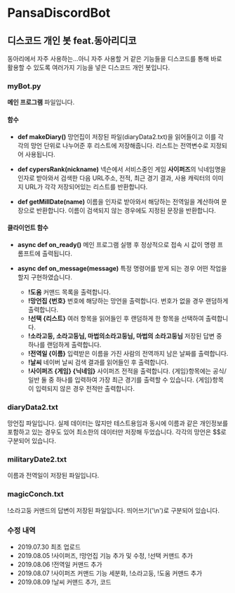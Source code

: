 # PansaDiscordBot

## 디스코드 개인 봇 feat.동아리디코

동아리에서 자주 사용하는...아니 자주 사용할 거 같은 기능들을 디스코드를 통해 바로 활용할 수 있도록 
여러가지 기능을 넣은 디스코드 개인 봇입니다.

### myBot.py

**메인 프로그램** 파일입니다.

#### 함수

- **def makeDiary()**
망언집이 저장된 파일(diaryData2.txt)을 읽어들이고 이를 각각의 망언 단위로 나누어준 후 리스트에 저장해줍니다. 리스트는 전역변수로 지정되어 사용됩니다.

- **def cypersRank(nickname)**
넥슨에서 서비스중인 게임 **사이퍼즈**의 닉네임명을 인자로 받아와서 검색한 다음 
URL주소, 전적, 최근 경기 결과, 사용 캐릭터의 이미지 URL가 각각 저장되어있는 리스트를 반환합니다.

- **def getMillDate(name)**
이름을 인자로 받아와서 해당하는 전역일을 계산하여 문장으로 반환합니다.
이름이 검색되지 않는 경우에도 지정된 문장을 반환합니다.

#### 클라이언트 함수

- **async def on_ready()**
메인 프로그램 실행 후 정상적으로 접속 시 값이 명령 프롬프트에 출력됩니다.

- **async def on_message(message)**
특정 명령어를 받게 되는 경우 어떤 작업을 할지 구현하였습니다.

  - **!도움** 커맨드 목록을 출력합니다.
  - **!망언집 {번호}** 번호에 해당하는 망언을 출력합니다. 번호가 없을 경우 랜덤하게 출력합니다.
  - **!선택 {리스트}** 여러 항목을 읽어들인 후 랜덤하게 한 항목을 선택하여 출력합니다.
  - **!소라고둥, 소라고둥님, 마법의소라고둥님, 마법의 소라고둥님** 저장된 답변 중 하나를 랜덤하게 출력합니다.
  - **!전역일 {이름}** 입력받은 이름을 가진 사람의 전역까지 남은 날짜를 출력합니다.
  - **!날씨** 네이버 날씨 검색 결과를 읽어들인 후 출력합니다.
  - **!사이퍼즈 {게임} {닉네임}** 사이퍼즈 전적을 출력합니다. {게임}항목에는 공식/일반 둘 중 하나를 입력하여 가장 최근 경기를 출력할 수 있습니다. {게임}항목이 입력되지 않은 경우 전적만 출력합니다.

### diaryData2.txt

망언집 파일입니다. 실제 데이터는 많지만 테스트용임과 동시에 이름과 같은 개인정보를 포함하고 있는 경우도 있어
최소한의 데이터만 저장해 두었습니다. 각각의 망언은 $$로 구분되어 있습니다.

### militaryDate2.txt

이름과 전역일이 저장된 파일입니다.

### magicConch.txt

!소라고둥 커맨드의 답변이 저장된 파일입니다. 띄어쓰기('\n')로 구분되어 있습니다.

### 수정 내역
- 2019.07.30 최초 업로드
- 2019.08.05 !사이퍼즈, !망언집 기능 추가 및 수정, !선택 커맨드 추가
- 2019.08.06 !전역일 커맨드 추가
- 2019.08.07 !사이퍼즈 커맨드 기능 세분화, !소라고둥, !도움 커맨드 추가
- 2019.08.09 !날씨 커맨드 추가, 코드 

